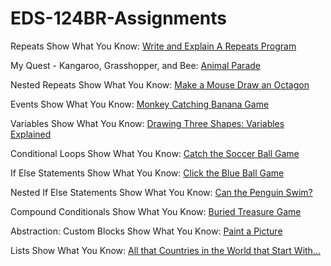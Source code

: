 # EDS-124BR-Assignments
Repeats Show What You Know: [Write and Explain A Repeats Program](https://www.youtube.com/watch?v=utU25xaCN58)

My Quest - Kangaroo, Grasshopper, and Bee: [Animal Parade](https://youtu.be/DViaWo37Kfs)

Nested Repeats Show What You Know: [Make a Mouse Draw an Octagon](https://youtu.be/iZnCJCVDnmE)

Events Show What You Know: [Monkey Catching Banana Game](https://www.youtube.com/watch?v=Sak-6w9_xVE)

Variables Show What You Know: [Drawing Three Shapes: Variables Explained](https://www.youtube.com/watch?v=GhDH0wbNRnI)

Conditional Loops Show What You Know: [Catch the Soccer Ball Game](https://www.youtube.com/watch?v=HeOftbHnRFU)

If Else Statements Show What You Know: [Click the Blue Ball Game](https://www.youtube.com/watch?v=P1EoBNyFzDA)

Nested If Else Statements Show What You Know: [Can the Penguin Swim?](https://www.youtube.com/watch?v=uVXB3BRiha4)

Compound Conditionals Show What You Know: [Buried Treasure Game](https://youtu.be/Rp14c3B1PpU)

Abstraction: Custom Blocks Show What You Know: [Paint a Picture](https://youtu.be/APDfhnQUm7A)

Lists Show What You Know: [All that Countries in the World that Start With...](https://youtu.be/cqJrJqeAREU)
